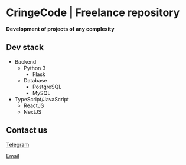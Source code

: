 # CringeCode | Freelance repository
**Development of projects of any complexity**

## Dev stack
- Backend
  - Python 3
      - Flask
   - Database
      - PostgreSQL
      - MySQL 
- TypeScript/JavaScript
  - ReactJS
  - NextJS

## Contact us
[Telegram](https://t.me/finskiy)

[Email](mailto://me@evgeniy.host)

